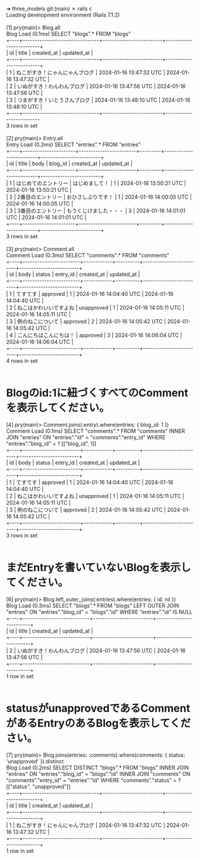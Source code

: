 ➜  three_models git:(main) ✗ rails c <br>
Loading development environment (Rails 7.1.2) <br>
<br>
[1] pry(main)> Blog.all <br>
  Blog Load (0.1ms)  SELECT "blogs".* FROM "blogs" <br>
+----+--------------------------------+-------------------------+-------------------------+ <br>
| id | title                          | created_at              | updated_at              | <br>
+----+--------------------------------+-------------------------+-------------------------+ <br>
| 1  | ねこがすき！にゃんにゃんブログ | 2024-01-16 13:47:32 UTC | 2024-01-16 13:47:32 UTC | <br>
| 2  | いぬがすき！わんわんブログ     | 2024-01-16 13:47:56 UTC | 2024-01-16 13:47:56 UTC | <br>
| 3  | つまがすき！いとうさんブログ   | 2024-01-16 13:48:10 UTC | 2024-01-16 13:48:10 UTC | <br>
+----+--------------------------------+-------------------------+------------------------- <br>
3 rows in set <br>
 <br>
[2] pry(main)> Entry.all <br>
  Entry Load (0.2ms)  SELECT "entries".* FROM "entries" <br>
+----+----------------------+------------------------+---------+-------------------------+-------------------------+ <br>
| id | title                | body                   | blog_id | created_at              | updated_at              | <br>
+----+----------------------+------------------------+---------+-------------------------+-------------------------+ <br>
| 1  | はじめてのエントリー | はじめまして！         | 1       | 2024-01-16 13:50:21 UTC | 2024-01-16 13:50:21 UTC | <br>
| 2  | 2番目のエントリー    | おひさしぶりです！     | 1       | 2024-01-16 14:00:05 UTC | 2024-01-16 14:00:05 UTC | <br>
| 3  | 3番目のエントリー    | もうくじけました・・・ | 3       | 2024-01-16 14:01:01 UTC | 2024-01-16 14:01:01 UTC | <br>
+----+----------------------+------------------------+---------+-------------------------+-------------------------+ <br>
3 rows in set <br>
 <br>
[3] pry(main)> Comment.all <br>
  Comment Load (0.3ms)  SELECT "comments".* FROM "comments" <br>
+----+------------------------+------------+----------+-------------------------+-------------------------+ <br>
| id | body                   | status     | entry_id | created_at              | updated_at              | <br>
+----+------------------------+------------+----------+-------------------------+-------------------------+ <br>
| 1  | てすてす               | approved   | 1        | 2024-01-16 14:04:40 UTC | 2024-01-16 14:04:40 UTC | <br>
| 2  | ねこはかわいいですよね | unapproved | 1        | 2024-01-16 14:05:11 UTC | 2024-01-16 14:05:11 UTC | <br>
| 3  | 例のねこについて       | approved   | 2        | 2024-01-16 14:05:42 UTC | 2024-01-16 14:05:42 UTC | <br>
| 4  | こんにちはこんにちは！ | approved   | 3        | 2024-01-16 14:06:04 UTC | 2024-01-16 14:06:04 UTC | <br>
+----+------------------------+------------+----------+-------------------------+-------------------------+ <br>
4 rows in set <br>
 <br>
# Blogのid:1に紐づくすべてのCommentを表示してください。 <br>
[4] pry(main)> Comment.joins(:entry).where(entries: { blog_id: 1 }) <br>
  Comment Load (0.1ms)  SELECT "comments".* FROM "comments" INNER JOIN "entries" ON "entries"."id" = "comments"."entry_id" WHERE "entries"."blog_id" = ?  [["blog_id", 1]] <br>
+----+------------------------+------------+----------+-------------------------+-------------------------+ <br>
| id | body                   | status     | entry_id | created_at              | updated_at              | <br>
+----+------------------------+------------+----------+-------------------------+-------------------------+ <br>
| 1  | てすてす               | approved   | 1        | 2024-01-16 14:04:40 UTC | 2024-01-16 14:04:40 UTC | <br>
| 2  | ねこはかわいいですよね | unapproved | 1        | 2024-01-16 14:05:11 UTC | 2024-01-16 14:05:11 UTC | <br>
| 3  | 例のねこについて       | approved   | 2        | 2024-01-16 14:05:42 UTC | 2024-01-16 14:05:42 UTC | <br>
+----+------------------------+------------+----------+-------------------------+-------------------------+ <br>
3 rows in set <br>
 <br>
# まだEntryを書いていないBlogを表示してください。 <br>
[6] pry(main)> Blog.left_outer_joins(:entries).where(entries: { id: nil }) <br>
  Blog Load (0.3ms)  SELECT "blogs".* FROM "blogs" LEFT OUTER JOIN "entries" ON "entries"."blog_id" = "blogs"."id" WHERE "entries"."id" IS NULL <br>
+----+----------------------------+-------------------------+-------------------------+ <br>
| id | title                      | created_at              | updated_at              | <br>
+----+----------------------------+-------------------------+-------------------------+ <br>
| 2  | いぬがすき！わんわんブログ | 2024-01-16 13:47:56 UTC | 2024-01-16 13:47:56 UTC | <br>
+----+----------------------------+-------------------------+-------------------------+ <br>
1 row in set <br>
 <br>
# statusがunapprovedであるCommentがあるEntryのあるBlogを表示してください。 <br>
[7] pry(main)> Blog.joins(entries: :comments).where(comments: { status: 'unapproved' }).distinct <br>
  Blog Load (0.2ms)  SELECT DISTINCT "blogs".* FROM "blogs" INNER JOIN "entries" ON "entries"."blog_id" = "blogs"."id" INNER JOIN "comments" ON "comments"."entry_id" = "entries"."id" WHERE "comments"."status" = ?  [["status", "unapproved"]] <br>
+----+--------------------------------+-------------------------+-------------------------+ <br>
| id | title                          | created_at              | updated_at              | <br>
+----+--------------------------------+-------------------------+-------------------------+ <br>
| 1  | ねこがすき！にゃんにゃんブログ | 2024-01-16 13:47:32 UTC | 2024-01-16 13:47:32 UTC | <br>
+----+--------------------------------+-------------------------+-------------------------+ <br>
1 row in set <br>